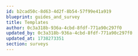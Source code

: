 ```yaml
---
id: b2cad50c-8d63-4d2f-8b54-57f99e41a919
blueprint: guides_and_survey
title: Templates
author: 0c3a318b-936a-4cbd-8fdf-771a90c297f0
updated_by: 0c3a318b-936a-4cbd-8fdf-771a90c297f0
updated_at: 1738273351
section: surveys
---
```

